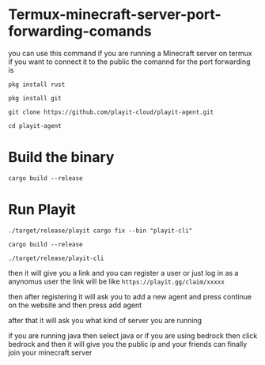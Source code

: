 # Termux-minecraft-server-port-forwarding-comands

you can use this command if you are running a Minecraft server on termux if you want to connect it to the public the comannd for the port forwarding is

```pkg install rust```

```pkg install git```

```git clone https://github.com/playit-cloud/playit-agent.git```

```cd playit-agent``` 

# Build the binary 

```cargo build --release```  

# Run Playit 

```./target/release/playit cargo fix --bin "playit-cli"```

```cargo build --release```

```./target/release/playit-cli```

then it will give you a link and you can register a user or just log in as a anynomus user
the link will be like ```https://playit.gg/claim/xxxxx```

then after registering it will ask you to add a new agent and press continue on the website 
and then press add agent

after that it will ask you what kind of server you are running 

if you are running java then select java or if you are using bedrock then click bedrock 
and then it will give you the public ip and your friends can finally join your minecraft server
